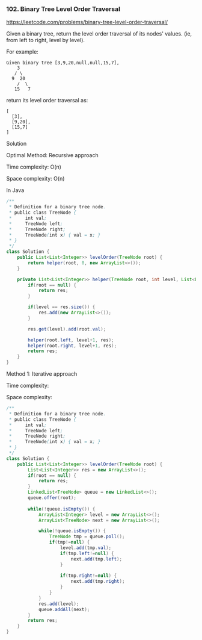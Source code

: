 ### 102. Binary Tree Level Order Traversal

https://leetcode.com/problems/binary-tree-level-order-traversal/

Given a binary tree, return the level order traversal of its nodes' values. (ie, from left to right, level by level).

For example:
```
Given binary tree [3,9,20,null,null,15,7],
    3
   / \
  9  20
    /  \
   15   7
```
return its level order traversal as:
```
[
  [3],
  [9,20],
  [15,7]
]
```

Solution

Optimal Method: Recursive approach

Time complexity: O(n)

Space complexity: O(n)

In Java
```java
/**
 * Definition for a binary tree node.
 * public class TreeNode {
 *     int val;
 *     TreeNode left;
 *     TreeNode right;
 *     TreeNode(int x) { val = x; }
 * }
 */
class Solution {
    public List<List<Integer>> levelOrder(TreeNode root) {
        return helper(root, 0, new ArrayList<>());
    }

    private List<List<Integer>> helper(TreeNode root, int level, List<List<Integer>> res) {
        if(root == null) {
            return res;
        }

        if(level == res.size()) {
            res.add(new ArrayList<>());
        }

        res.get(level).add(root.val);

        helper(root.left, level+1, res);
        helper(root.right, level+1, res);
        return res;
    }
}
```

Method 1: Iterative approach

Time complexity:

Space complexity:


```java
/**
 * Definition for a binary tree node.
 * public class TreeNode {
 *     int val;
 *     TreeNode left;
 *     TreeNode right;
 *     TreeNode(int x) { val = x; }
 * }
 */
class Solution {
    public List<List<Integer>> levelOrder(TreeNode root) {
        List<List<Integer>> res = new ArrayList<>();
        if(root == null) {
            return res;
        }
        LinkedList<TreeNode> queue = new LinkedList<>();
        queue.offer(root);
        
        while(!queue.isEmpty()) {
            ArrayList<Integer> level = new ArrayList<>();
            ArrayList<TreeNode> next = new ArrayList<>();

            while(!queue.isEmpty()) {
                TreeNode tmp = queue.poll();
                if(tmp!=null) {
                    level.add(tmp.val);
                    if(tmp.left!=null) {
                        next.add(tmp.left);
                    }
                    
                    if(tmp.right!=null) {
                        next.add(tmp.right);
                    }
                }
            }
            res.add(level);
            queue.addAll(next);
        }
        return res;
    }
}
```